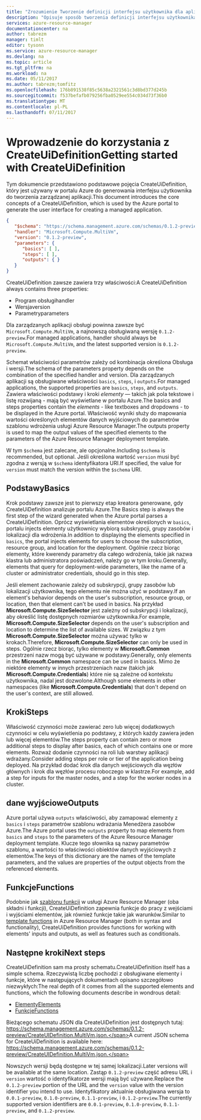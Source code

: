 ```yaml
---
title: "Zrozumienie Tworzenie definicji interfejsu użytkownika dla aplikacji zarządzanych platformy Azure | Dokumentacja firmy Microsoft"
description: "Opisuje sposób tworzenia definicji interfejsu użytkownika dla aplikacji Azure"
services: azure-resource-manager
documentationcenter: na
author: tabrezm
manager: timlt
editor: tysonn
ms.service: azure-resource-manager
ms.devlang: na
ms.topic: article
ms.tgt_pltfrm: na
ms.workload: na
ms.date: 05/11/2017
ms.author: tabrezm;tomfitz
ms.openlocfilehash: 176b891538f85c5638a2321561c3d8bd377d245b
ms.sourcegitcommit: f537befafb079256fba0529ee554c034d73f36b0
ms.translationtype: MT
ms.contentlocale: pl-PL
ms.lasthandoff: 07/11/2017
---
```

# <a name="getting-started-with-createuidefinition"></a><span data-ttu-id="d9053-103">Wprowadzenie do korzystania z CreateUiDefinition</span><span class="sxs-lookup"><span data-stu-id="d9053-103">Getting started with CreateUiDefinition</span></span>
<span data-ttu-id="d9053-104">Tym dokumencie przedstawiono podstawowe pojęcia CreateUiDefinition, który jest używany w portalu Azure do generowania interfejsu użytkownika do tworzenia zarządzanej aplikacji.</span><span class="sxs-lookup"><span data-stu-id="d9053-104">This document introduces the core concepts of a CreateUiDefinition, which is used by the Azure portal to generate the user interface for creating a managed application.</span></span>

```json
{
   "$schema": "https://schema.management.azure.com/schemas/0.1.2-preview/CreateUIDefinition.MultiVm.json",
   "handler": "Microsoft.Compute.MultiVm",
   "version": "0.1.2-preview",
   "parameters": {
      "basics": [ ],
      "steps": [ ],
      "outputs": { }
   }
}
```

<span data-ttu-id="d9053-105">CreateUiDefinition zawsze zawiera trzy właściwości:</span><span class="sxs-lookup"><span data-stu-id="d9053-105">A CreateUiDefinition always contains three properties:</span></span> 

* <span data-ttu-id="d9053-106">Program obsługi</span><span class="sxs-lookup"><span data-stu-id="d9053-106">handler</span></span>
* <span data-ttu-id="d9053-107">Wersja</span><span class="sxs-lookup"><span data-stu-id="d9053-107">version</span></span>
* <span data-ttu-id="d9053-108">Parametry</span><span class="sxs-lookup"><span data-stu-id="d9053-108">parameters</span></span>

<span data-ttu-id="d9053-109">Dla zarządzanych aplikacji obsługi powinna zawsze być `Microsoft.Compute.MultiVm`, a najnowszą obsługiwaną wersję `0.1.2-preview`.</span><span class="sxs-lookup"><span data-stu-id="d9053-109">For managed applications, handler should always be `Microsoft.Compute.MultiVm`, and the latest supported version is `0.1.2-preview`.</span></span>

<span data-ttu-id="d9053-110">Schemat właściwości parametrów zależy od kombinacja określona Obsługa i wersji.</span><span class="sxs-lookup"><span data-stu-id="d9053-110">The schema of the parameters property depends on the combination of the specified handler and version.</span></span> <span data-ttu-id="d9053-111">Dla zarządzanych aplikacji są obsługiwane właściwości `basics`, `steps`, i `outputs`.</span><span class="sxs-lookup"><span data-stu-id="d9053-111">For managed applications, the supported properties are `basics`, `steps`, and `outputs`.</span></span> <span data-ttu-id="d9053-112">Zawiera właściwości podstawy i kroki _elementy_ — takich jak pola tekstowe i listę rozwijaną - mają być wyświetlane w portalu Azure.</span><span class="sxs-lookup"><span data-stu-id="d9053-112">The basics and steps properties contain the _elements_ - like textboxes and dropdowns - to be displayed in the Azure portal.</span></span> <span data-ttu-id="d9053-113">Właściwość wyniki służy do mapowania wartości określonych elementów danych wyjściowych do parametrów szablonu wdrożenia usługi Azure Resource Manager.</span><span class="sxs-lookup"><span data-stu-id="d9053-113">The outputs property is used to map the output values of the specified elements to the parameters of the Azure Resource Manager deployment template.</span></span>

<span data-ttu-id="d9053-114">W tym `$schema` jest zalecane, ale opcjonalne.</span><span class="sxs-lookup"><span data-stu-id="d9053-114">Including `$schema` is recommended, but optional.</span></span> <span data-ttu-id="d9053-115">Jeśli określona wartość `version` musi być zgodna z wersją w `$schema` identyfikatora URI.</span><span class="sxs-lookup"><span data-stu-id="d9053-115">If specified, the value for `version` must match the version within the `$schema` URI.</span></span>

## <a name="basics"></a><span data-ttu-id="d9053-116">Podstawy</span><span class="sxs-lookup"><span data-stu-id="d9053-116">Basics</span></span>
<span data-ttu-id="d9053-117">Krok podstawy zawsze jest to pierwszy etap kreatora generowane, gdy CreateUiDefinition analizuje portalu Azure.</span><span class="sxs-lookup"><span data-stu-id="d9053-117">The Basics step is always the first step of the wizard generated when the Azure portal parses a CreateUiDefinition.</span></span> <span data-ttu-id="d9053-118">Oprócz wyświetlania elementów określonych w `basics`, portalu injects elementy użytkownicy wybiorą subskrypcji, grupy zasobów i lokalizacji dla wdrożenia.</span><span class="sxs-lookup"><span data-stu-id="d9053-118">In addition to displaying the elements specified in `basics`, the portal injects elements for users to choose the subscription, resource group, and location for the deployment.</span></span> <span data-ttu-id="d9053-119">Ogólnie rzecz biorąc elementy, które kwerendy parametry dla całego wdrożenia, takie jak nazwa klastra lub administratora poświadczeń, należy go w tym kroku.</span><span class="sxs-lookup"><span data-stu-id="d9053-119">Generally, elements that query for deployment-wide parameters, like the name of a cluster or administrator credentials, should go in this step.</span></span>

<span data-ttu-id="d9053-120">Jeśli element zachowanie zależy od subskrypcji, grupy zasobów lub lokalizacji użytkownika, tego elementu nie można użyć w podstawy.</span><span class="sxs-lookup"><span data-stu-id="d9053-120">If an element's behavior depends on the user's subscription, resource group, or location, then that element can't be used in basics.</span></span> <span data-ttu-id="d9053-121">Na przykład **Microsoft.Compute.SizeSelector** jest zależny od subskrypcji i lokalizacji, aby określić listę dostępnych rozmiarów użytkownika.</span><span class="sxs-lookup"><span data-stu-id="d9053-121">For example, **Microsoft.Compute.SizeSelector** depends on the user's subscription and location to determine the list of available sizes.</span></span> <span data-ttu-id="d9053-122">W związku z tym **Microsoft.Compute.SizeSelector** można używać tylko w krokach.</span><span class="sxs-lookup"><span data-stu-id="d9053-122">Therefore, **Microsoft.Compute.SizeSelector** can only be used in steps.</span></span> <span data-ttu-id="d9053-123">Ogólnie rzecz biorąc, tylko elementy w **Microsoft.Common** przestrzeni nazw mogą być używane w podstawy.</span><span class="sxs-lookup"><span data-stu-id="d9053-123">Generally, only elements in the **Microsoft.Common** namespace can be used in basics.</span></span> <span data-ttu-id="d9053-124">Mimo że niektóre elementy w innych przestrzeniach nazw (takich jak **Microsoft.Compute.Credentials**) które nie są zależne od kontekstu użytkownika, nadal jest dozwolone.</span><span class="sxs-lookup"><span data-stu-id="d9053-124">Although some elements in other namespaces (like **Microsoft.Compute.Credentials**) that don't depend on the user's context, are still allowed.</span></span>

## <a name="steps"></a><span data-ttu-id="d9053-125">Kroki</span><span class="sxs-lookup"><span data-stu-id="d9053-125">Steps</span></span>
<span data-ttu-id="d9053-126">Właściwość czynności może zawierać zero lub więcej dodatkowych czynności w celu wyświetlenia po podstawy, z których każdy zawiera jeden lub więcej elementów.</span><span class="sxs-lookup"><span data-stu-id="d9053-126">The steps property can contain zero or more additional steps to display after basics, each of which contains one or more elements.</span></span> <span data-ttu-id="d9053-127">Rozważ dodanie czynności na roli lub warstwy aplikacji wdrażany.</span><span class="sxs-lookup"><span data-stu-id="d9053-127">Consider adding steps per role or tier of the application being deployed.</span></span> <span data-ttu-id="d9053-128">Na przykład dodać krok dla danych wejściowych dla węzłów głównych i krok dla węzłów procesu roboczego w klastrze.</span><span class="sxs-lookup"><span data-stu-id="d9053-128">For example, add a step for inputs for the master nodes, and a step for the worker nodes in a cluster.</span></span>

## <a name="outputs"></a><span data-ttu-id="d9053-129">dane wyjściowe</span><span class="sxs-lookup"><span data-stu-id="d9053-129">Outputs</span></span>
<span data-ttu-id="d9053-130">Azure portal używa `outputs` właściwości, aby zamapować elementy z `basics` i `steps` parametrów szablonu wdrażania Menedżera zasobów Azure.</span><span class="sxs-lookup"><span data-stu-id="d9053-130">The Azure portal uses the `outputs` property to map elements from `basics` and `steps` to the parameters of the Azure Resource Manager deployment template.</span></span> <span data-ttu-id="d9053-131">Klucze tego słownika są nazwy parametrów szablonu, a wartości to właściwości obiektów danych wyjściowych z elementów.</span><span class="sxs-lookup"><span data-stu-id="d9053-131">The keys of this dictionary are the names of the template parameters, and the values are properties of the output objects from the referenced elements.</span></span>

## <a name="functions"></a><span data-ttu-id="d9053-132">Funkcje</span><span class="sxs-lookup"><span data-stu-id="d9053-132">Functions</span></span>
<span data-ttu-id="d9053-133">Podobnie jak [szablonu funkcji](resource-group-template-functions.md) w usługi Azure Resource Manager (oba składni i funkcji), CreateUiDefinition zapewnia funkcje do pracy z wejściami i wyjściami elementów, jak również funkcje takie jak warunków.</span><span class="sxs-lookup"><span data-stu-id="d9053-133">Similar to [template functions](resource-group-template-functions.md) in Azure Resource Manager (both in syntax and functionality), CreateUiDefinition provides functions for working with elements' inputs and outputs, as well as features such as conditionals.</span></span>

## <a name="next-steps"></a><span data-ttu-id="d9053-134">Następne kroki</span><span class="sxs-lookup"><span data-stu-id="d9053-134">Next steps</span></span>
<span data-ttu-id="d9053-135">CreateUiDefinition sam ma prosty schematu.</span><span class="sxs-lookup"><span data-stu-id="d9053-135">CreateUiDefinition itself has a simple schema.</span></span> <span data-ttu-id="d9053-136">Rzeczywistą liczbę pochodzi z obsługiwane elementy i funkcje, które w następujących dokumentach opisano szczegółowo niezwykłych:</span><span class="sxs-lookup"><span data-stu-id="d9053-136">The real depth of it comes from all the supported elements and functions, which the following documents describe in wondrous detail:</span></span>

- [<span data-ttu-id="d9053-137">Elementy</span><span class="sxs-lookup"><span data-stu-id="d9053-137">Elements</span></span>](managed-application-createuidefinition-elements.md)
- [<span data-ttu-id="d9053-138">Funkcje</span><span class="sxs-lookup"><span data-stu-id="d9053-138">Functions</span></span>](managed-application-createuidefinition-functions.md)

<span data-ttu-id="d9053-139">Bieżącego schematu JSON dla CreateUiDefinition jest dostępnych tutaj: https://schema.management.azure.com/schemas/0.1.2-preview/CreateUIDefinition.MultiVm.json.</span><span class="sxs-lookup"><span data-stu-id="d9053-139">A current JSON schema for CreateUiDefinition is available here: https://schema.management.azure.com/schemas/0.1.2-preview/CreateUIDefinition.MultiVm.json.</span></span> 

<span data-ttu-id="d9053-140">Nowszych wersji będą dostępne w tej samej lokalizacji.</span><span class="sxs-lookup"><span data-stu-id="d9053-140">Later versions will be available at the same location.</span></span> <span data-ttu-id="d9053-141">Zastąp `0.1.2-preview` część adresu URL i `version` wartość o identyfikatorze wersji mają być używane.</span><span class="sxs-lookup"><span data-stu-id="d9053-141">Replace the `0.1.2-preview` portion of the URL and the `version` value with the version identifier you intend to use.</span></span> <span data-ttu-id="d9053-142">Identyfikatory aktualnie obsługiwana wersja to `0.0.1-preview`, `0.1.0-preview`, `0.1.1-preview`, i `0.1.2-preview`.</span><span class="sxs-lookup"><span data-stu-id="d9053-142">The currently supported version identifiers are `0.0.1-preview`, `0.1.0-preview`, `0.1.1-preview`, and `0.1.2-preview`.</span></span>